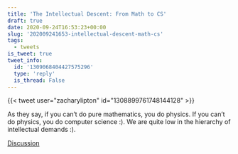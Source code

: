 ```yaml
---
title: 'The Intellectual Descent: From Math to CS'
draft: true
date: 2020-09-24T16:53:23+00:00
slug: '202009241653-intellectual-descent-math-cs'
tags:
  - tweets
is_tweet: true
tweet_info:
  id: '1309068404427575296'
  type: 'reply'
  is_thread: False
---
```




{{< tweet user="zacharylipton" id="1308899761748144128" >}}

As they say, if you can’t do pure mathematics, you do physics. If you can’t do physics, you do computer science :). We are quite low in the hierarchy of intellectual demands :).

[Discussion](https://x.com/sytelus/status/1309068404427575296)
